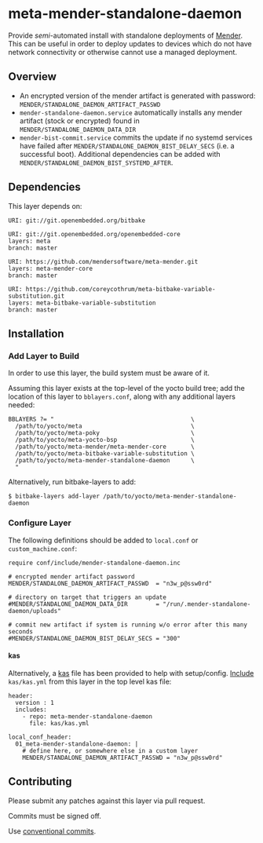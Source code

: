 # meta-mender-standalone-daemon
Provide *semi*-automated install with standalone deployments of [Mender](https://github.com/mendersoftware/meta-mender). This can be useful in order to deploy updates to devices which do not have network connectivity or otherwise cannot use a managed deployment.

## Overview
* An encrypted version of the mender artifact is generated with password: ``MENDER/STANDALONE_DAEMON_ARTIFACT_PASSWD``
* ``mender-standalone-daemon.service`` automatically installs any mender artifact (stock or encrypted) found in ``MENDER/STANDALONE_DAEMON_DATA_DIR``
* ``mender-bist-commit.service`` commits the update if no systemd services have failed after ``MENDER/STANDALONE_DAEMON_BIST_DELAY_SECS`` (i.e. a successful boot).
  Additional dependencies can be added with ``MENDER/STANDALONE_DAEMON_BIST_SYSTEMD_AFTER``.

## Dependencies
This layer depends on:

    URI: git://git.openembedded.org/bitbake

    URI: git://git.openembedded.org/openembedded-core
    layers: meta
    branch: master

    URI: https://github.com/mendersoftware/meta-mender.git
    layers: meta-mender-core
    branch: master

    URI: https://github.com/coreycothrum/meta-bitbake-variable-substitution.git
    layers: meta-bitbake-variable-substitution
    branch: master

## Installation
### Add Layer to Build
In order to use this layer, the build system must be aware of it.

Assuming this layer exists at the top-level of the yocto build tree; add the location of this layer to ``bblayers.conf``, along with any additional layers needed:

    BBLAYERS ?= "                                       \
      /path/to/yocto/meta                               \
      /path/to/yocto/meta-poky                          \
      /path/to/yocto/meta-yocto-bsp                     \
      /path/to/yocto/meta-mender/meta-mender-core       \
      /path/to/yocto/meta-bitbake-variable-substitution \
      /path/to/yocto/meta-mender-standalone-daemon      \
      "

Alternatively, run bitbake-layers to add:

    $ bitbake-layers add-layer /path/to/yocto/meta-mender-standalone-daemon

### Configure Layer
The following definitions should be added to ``local.conf`` or ``custom_machine.conf``:

    require conf/include/mender-standalone-daemon.inc

    # encrypted mender artifact password
    MENDER/STANDALONE_DAEMON_ARTIFACT_PASSWD  = "n3w_p@ssw0rd"

    # directory on target that triggers an update
    #MENDER/STANDALONE_DAEMON_DATA_DIR        = "/run/.mender-standalone-daemon/uploads"

    # commit new artifact if system is running w/o error after this many seconds
    #MENDER/STANDALONE_DAEMON_BIST_DELAY_SECS = "300"

#### kas
Alternatively, a [kas](https://github.com/siemens/kas) file has been provided to help with setup/config. [Include](https://kas.readthedocs.io/en/latest/userguide.html#including-configuration-files-from-other-repos) `kas/kas.yml` from this layer in the top level kas file:

    header:
      version : 1
      includes:
        - repo: meta-mender-standalone-daemon
          file: kas/kas.yml

    local_conf_header:
      01_meta-mender-standalone-daemon: |
        # define here, or somewhere else in a custom layer
        MENDER/STANDALONE_DAEMON_ARTIFACT_PASSWD = "n3w_p@ssw0rd"

## Contributing
Please submit any patches against this layer via pull request.

Commits must be signed off.

Use [conventional commits](https://www.conventionalcommits.org/).
